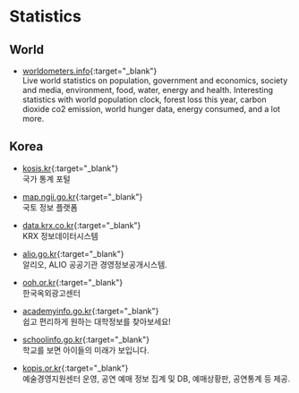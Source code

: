 # Statistics

## World

- [worldometers.info](https://www.worldometers.info){:target="_blank"}  
   Live world statistics on population, government and economics, society and media, environment, food, water, energy and health. Interesting statistics with world population clock, forest loss this year, carbon dioxide co2 emission, world hunger data, energy consumed, and a lot more.

## Korea

- [kosis.kr](https://kosis.kr){:target="_blank"}  
   국가 통계 포털

- [map.ngii.go.kr](http://map.ngii.go.kr){:target="_blank"}  
   국토 정보 플랫폼

- [data.krx.co.kr](http://data.krx.co.kr){:target="_blank"}  
   KRX 정보데이터시스템

- [alio.go.kr](https://www.alio.go.kr){:target="_blank"}  
   알리오, ALIO 공공기관 경영정보공개시스템.

- [ooh.or.kr](https://www.ooh.or.kr){:target="_blank"}  
   한국옥외광고센터  

- [academyinfo.go.kr](https://academyinfo.go.kr){:target="_blank"}  
   쉽고 편리하게 원하는 대학정보를 찾아보세요!  

- [schoolinfo.go.kr](https://www.schoolinfo.go.kr){:target="_blank"}  
   학교를 보면 아이들의 미래가 보입니다.  

- [kopis.or.kr](https://www.kopis.or.kr){:target="_blank"}  
   예술경영지원센터 운영, 공연 예매 정보 집계 및 DB, 예매상황판, 공연통계 등 제공.  
